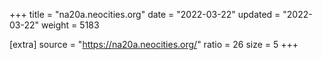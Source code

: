+++
title = "na20a.neocities.org"
date = "2022-03-22"
updated = "2022-03-22"
weight = 5183

[extra]
source = "https://na20a.neocities.org/"
ratio = 26
size = 5
+++
